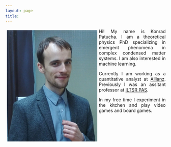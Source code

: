 ```yaml
---
layout: page
title: 
---
```

<img src="ja.jpg" align="left" height="350px" style="margin:5px">
<div style="text-align: justify" markdown="1" size="3">
Hi! My name is Konrad Patucha. I am a theoretical physics PhD specializing in emergent phenomena in complex condensed matter systems. I am also interested in machine learning.

Currently I am working as a quantitative analyst at [Allianz](https://www.allianz.de/). Previously I was an assitant professor at [ILTSR PAS](https://www.intibs.pl/).

In my free time I experiment in the kitchen and play video games and board games.</div>
